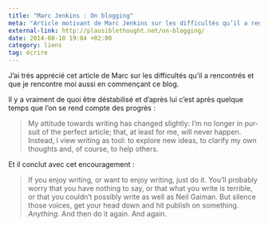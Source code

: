 ```yaml
---
title: "Marc Jenkins : On blogging"
meta: "Article motivant de Marc Jenkins sur les difficultés qu’il a rencontré pour tenir son blog et ce qui l’encourage à continuer."
external-link: http://plausiblethought.net/on-blogging/
date: 2014-08-10 19:04 +02:00
category: liens
tag: écrire
---
```


J’ai très apprécié cet article de Marc sur les difficultés qu’il a rencontrés et que je rencontre moi aussi en commençant ce blog.

Il y a vraiment de quoi être déstabilisé et d’après lui c’est après quelque temps que l’on se rend compte des progrès&nbsp;:

<blockquote>
<p lang="en">My attitude towards writing has changed slightly: I’m no longer in pursuit of the perfect article; that, at least for me, will never happen. Instead, I view writing as tool: to explore new ideas, to clarify my own thoughts and, of course, to help others.</p>
</blockquote>

Et il conclut avec cet encouragement&nbsp;:

<blockquote>
<p lang="en">If you enjoy writing, or want to enjoy writing, just do it. You’ll probably worry that you have nothing to say, or that what you write is terrible, or that you couldn’t possibly write as well as Neil Gaiman. But silence those voices, get your head down and hit publish on something. <em>Anything</em>. And then do it again. And again.</p>
</blockquote>
